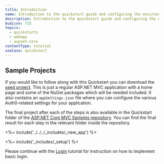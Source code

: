 ```yaml
---
title: Introduction
name: Introduction to the quickstart guide and configuring the environment.
description: Introduction to the quickstart guide and configuring the environment.
budicon: 715
topics:
  - quickstarts
  - webapp
  - aspnet-core
contentType: tutorial
useCase: quickstart
---
```

## Sample Projects

If you would like to follow along with this Quickstart you can download the [seed project](https://github.com/auth0-samples/auth0-aspnetcore-mvc-samples/tree/v1/Quickstart/00-Starter-Seed). This is just a regular ASP.NET MVC application with a home page and some of the NuGet packages which will be needed included. It also contains an `appSettings.json` file where you can configure the various Auth0-related settings for your application.

The final project after each of the steps is also available in the Quickstart folder of the [ASP.NET Core MVC Samples repository](https://github.com/auth0-samples/auth0-aspnetcore-mvc-samples/tree/v1/Quickstart). You can find the final result for each step in the relevant folder inside the repository.

<%= include('../../../_includes/_new_app') %>

<%= include('_includes/_setup') %>

Please continue with the [Login](/quickstart/webapp/aspnet-core/v1/01-login) tutorial for instruction on how to implement basic login.
